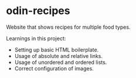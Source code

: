 # odin-recipes

Website that shows recipes for multiple food types.

Learnings in this project:

* Setting up basic HTML boilerplate.
* Usage of absolute and relative links.
* Usage of unordered and ordered lists.
* Correct configuration of images.